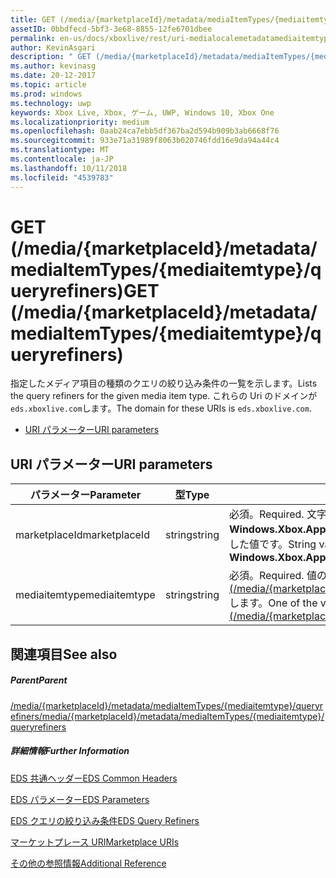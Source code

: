 ```yaml
---
title: GET (/media/{marketplaceId}/metadata/mediaItemTypes/{mediaitemtype}/queryrefiners)
assetID: 0bbdfecd-5bf3-3e68-8855-12fe6701dbee
permalink: en-us/docs/xboxlive/rest/uri-medialocalemetadatamediaitemtypequeryrefinersget.html
author: KevinAsgari
description: " GET (/media/{marketplaceId}/metadata/mediaItemTypes/{mediaitemtype}/queryrefiners)"
ms.author: kevinasg
ms.date: 20-12-2017
ms.topic: article
ms.prod: windows
ms.technology: uwp
keywords: Xbox Live, Xbox, ゲーム, UWP, Windows 10, Xbox One
ms.localizationpriority: medium
ms.openlocfilehash: 0aab24ca7ebb5df367ba2d594b909b3ab6668f76
ms.sourcegitcommit: 933e71a31989f8063b020746fdd16e9da94a44c4
ms.translationtype: MT
ms.contentlocale: ja-JP
ms.lasthandoff: 10/11/2018
ms.locfileid: "4539783"
---
```

# <a name="get-mediamarketplaceidmetadatamediaitemtypesmediaitemtypequeryrefiners"></a><span data-ttu-id="0d9ab-104">GET (/media/{marketplaceId}/metadata/mediaItemTypes/{mediaitemtype}/queryrefiners)</span><span class="sxs-lookup"><span data-stu-id="0d9ab-104">GET (/media/{marketplaceId}/metadata/mediaItemTypes/{mediaitemtype}/queryrefiners)</span></span>
<span data-ttu-id="0d9ab-105">指定したメディア項目の種類のクエリの絞り込み条件の一覧を示します。</span><span class="sxs-lookup"><span data-stu-id="0d9ab-105">Lists the query refiners for the given media item type.</span></span> <span data-ttu-id="0d9ab-106">これらの Uri のドメインが`eds.xboxlive.com`します。</span><span class="sxs-lookup"><span data-stu-id="0d9ab-106">The domain for these URIs is `eds.xboxlive.com`.</span></span>
 
  * [<span data-ttu-id="0d9ab-107">URI パラメーター</span><span class="sxs-lookup"><span data-stu-id="0d9ab-107">URI parameters</span></span>](#ID4EV)
 
<a id="ID4EV"></a>

 
## <a name="uri-parameters"></a><span data-ttu-id="0d9ab-108">URI パラメーター</span><span class="sxs-lookup"><span data-stu-id="0d9ab-108">URI parameters</span></span>
 
| <span data-ttu-id="0d9ab-109">パラメーター</span><span class="sxs-lookup"><span data-stu-id="0d9ab-109">Parameter</span></span>| <span data-ttu-id="0d9ab-110">型</span><span class="sxs-lookup"><span data-stu-id="0d9ab-110">Type</span></span>| <span data-ttu-id="0d9ab-111">説明</span><span class="sxs-lookup"><span data-stu-id="0d9ab-111">Description</span></span>| 
| --- | --- | --- | 
| <span data-ttu-id="0d9ab-112">marketplaceId</span><span class="sxs-lookup"><span data-stu-id="0d9ab-112">marketplaceId</span></span>| <span data-ttu-id="0d9ab-113">string</span><span class="sxs-lookup"><span data-stu-id="0d9ab-113">string</span></span>| <span data-ttu-id="0d9ab-114">必須。</span><span class="sxs-lookup"><span data-stu-id="0d9ab-114">Required.</span></span> <span data-ttu-id="0d9ab-115">文字列<b>Windows.Xbox.ApplicationModel.Store.Configuration.MarketplaceId</b>から取得した値です。</span><span class="sxs-lookup"><span data-stu-id="0d9ab-115">String value obtained from the <b>Windows.Xbox.ApplicationModel.Store.Configuration.MarketplaceId</b>.</span></span>| 
| <span data-ttu-id="0d9ab-116">mediaitemtype</span><span class="sxs-lookup"><span data-stu-id="0d9ab-116">mediaitemtype</span></span>| <span data-ttu-id="0d9ab-117">string</span><span class="sxs-lookup"><span data-stu-id="0d9ab-117">string</span></span>| <span data-ttu-id="0d9ab-118">必須。</span><span class="sxs-lookup"><span data-stu-id="0d9ab-118">Required.</span></span> <span data-ttu-id="0d9ab-119">値のいずれか[GET (/media/{marketplaceId}//metadata/mediagroups/{mediagroup}/mediaItemTypes)](uri-medialocalemetadatamediagroupsmediaitemtypesget.md)します。</span><span class="sxs-lookup"><span data-stu-id="0d9ab-119">One of the values from [GET (/media/{marketplaceId}/metadata/mediaGroups/{mediagroup}/mediaItemTypes)](uri-medialocalemetadatamediagroupsmediaitemtypesget.md).</span></span>| 
  
<a id="ID4EAB"></a>

 
## <a name="see-also"></a><span data-ttu-id="0d9ab-120">関連項目</span><span class="sxs-lookup"><span data-stu-id="0d9ab-120">See also</span></span>
 
<a id="ID4ECB"></a>

 
##### <a name="parent"></a><span data-ttu-id="0d9ab-121">Parent</span><span class="sxs-lookup"><span data-stu-id="0d9ab-121">Parent</span></span> 

[<span data-ttu-id="0d9ab-122">/media/{marketplaceId}/metadata/mediaItemTypes/{mediaitemtype}/queryrefiners</span><span class="sxs-lookup"><span data-stu-id="0d9ab-122">/media/{marketplaceId}/metadata/mediaItemTypes/{mediaitemtype}/queryrefiners</span></span>](uri-medialocalemetadatamediaitemtypequeryrefiners.md)

  
<a id="ID4EMB"></a>

 
##### <a name="further-information"></a><span data-ttu-id="0d9ab-123">詳細情報</span><span class="sxs-lookup"><span data-stu-id="0d9ab-123">Further Information</span></span> 

[<span data-ttu-id="0d9ab-124">EDS 共通ヘッダー</span><span class="sxs-lookup"><span data-stu-id="0d9ab-124">EDS Common Headers</span></span>](../../additional/edscommonheaders.md)

 [<span data-ttu-id="0d9ab-125">EDS パラメーター</span><span class="sxs-lookup"><span data-stu-id="0d9ab-125">EDS Parameters</span></span>](../../additional/edsparameters.md)

 [<span data-ttu-id="0d9ab-126">EDS クエリの絞り込み条件</span><span class="sxs-lookup"><span data-stu-id="0d9ab-126">EDS Query Refiners</span></span>](../../additional/edsqueryrefiners.md)

 [<span data-ttu-id="0d9ab-127">マーケットプレース URI</span><span class="sxs-lookup"><span data-stu-id="0d9ab-127">Marketplace URIs</span></span>](atoc-reference-marketplace.md)

 [<span data-ttu-id="0d9ab-128">その他の参照情報</span><span class="sxs-lookup"><span data-stu-id="0d9ab-128">Additional Reference</span></span>](../../additional/atoc-xboxlivews-reference-additional.md)

   